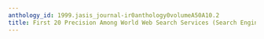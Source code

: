 ```yaml
---
anthology_id: 1999.jasis_journal-ir0anthology0volumeA50A10.2
title: First 20 Precision Among World Web Search Services (Search Engines)
---
```

